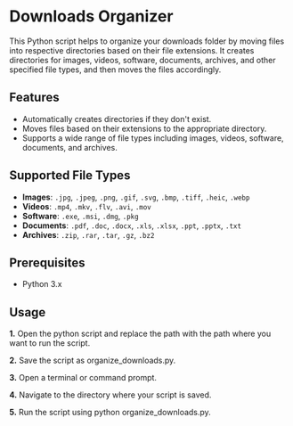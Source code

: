 # Downloads Organizer

This Python script helps to organize your downloads folder by moving files into respective directories based on their file extensions. It creates directories for images, videos, software, documents, archives, and other specified file types, and then moves the files accordingly.

## Features

- Automatically creates directories if they don't exist.
- Moves files based on their extensions to the appropriate directory.
- Supports a wide range of file types including images, videos, software, documents, and archives.

## Supported File Types

- **Images**: `.jpg`, `.jpeg`, `.png`, `.gif`, `.svg`, `.bmp`, `.tiff`, `.heic`, `.webp`
- **Videos**: `.mp4`, `.mkv`, `.flv`, `.avi`, `.mov`
- **Software**: `.exe`, `.msi`, `.dmg`, `.pkg`
- **Documents**: `.pdf`, `.doc`, `.docx`, `.xls`, `.xlsx`, `.ppt`, `.pptx`, `.txt`
- **Archives**: `.zip`, `.rar`, `.tar`, `.gz`, `.bz2`

## Prerequisites

- Python 3.x

## Usage

**1.** Open the python script and replace the path with the path where you want to run the script.

**2.** Save the script as organize_downloads.py.

**3.** Open a terminal or command prompt.

**4.** Navigate to the directory where your script is saved.

**5.** Run the script using python organize_downloads.py.
